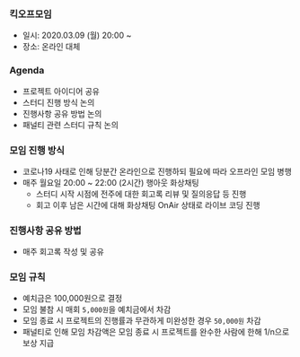 ### 킥오프모임

- 일시: 2020.03.09 (월) 20:00 ~
- 장소: 온라인 대체

### Agenda

- 프로젝트 아이디어 공유
- 스터디 진행 방식 논의
- 진행사항 공유 방법 논의
- 패널티 관련 스터디 규칙 논의

### 모임 진행 방식

- 코로나19 사태로 인해 당분간 온라인으로 진행하되 필요에 따라 오프라인 모임 병행
- 매주 월요일 20:00 ~ 22:00 (2시간) 행아웃 화상채팅
  - 스터디 시작 시점에 전주에 대한 회고록 리뷰 및 질의응답 등 진행
  - 회고 이후 남은 시간에 대해 화상채팅 OnAir 상태로 라이브 코딩 진행

### 진행사항 공유 방법

- 매주 회고록 작성 및 공유

### 모임 규칙

- 예치금은 100,000원으로 결정
- 모임 불참 시 매회 `5,000원`을 예치금에서 차감
- 모임 종료 시 프로젝트의 진행률과 무관하게 미완성한 경우 `50,000원` 차감
- 패널티로 인해 모임 차감액은 모임 종료 시 프로젝트를 완수한 사람에 한해 1/n으로 보상 지급

